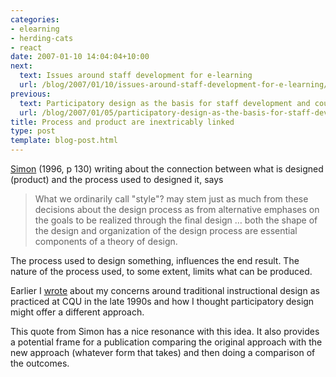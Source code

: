 ```yaml
---
categories:
- elearning
- herding-cats
- react
date: 2007-01-10 14:04:04+10:00
next:
  text: Issues around staff development for e-learning
  url: /blog/2007/01/10/issues-around-staff-development-for-e-learning/
previous:
  text: Participatory design as the basis for staff development and course design
  url: /blog/2007/01/05/participatory-design-as-the-basis-for-staff-development-and-course-design/
title: Process and product are inextricably linked
type: post
template: blog-post.html
---
```

[Simon](http://en.wikipedia.org/wiki/Herbert_Simon) (1996, p 130) writing about the connection between what is designed (product) and the process used to designed it, says

> What we ordinarily call "style"? may stem just as much from these decisions about the design process as from alternative emphases on the goals to be realized through the final design … both the shape of the design and organization of the design process are essential components of a theory of design.

The process used to design something, influences the end result. The nature of the process used, to some extent, limits what can be produced.

Earlier I [wrote](http://cq-pan.cqu.edu.au/david-jones/blog/?p=87) about my concerns around traditional instructional design as practiced at CQU in the late 1990s and how I thought participatory design might offer a different approach.

This quote from Simon has a nice resonance with this idea. It also provides a potential frame for a publication comparing the original approach with the new approach (whatever form that takes) and then doing a comparison of the outcomes.